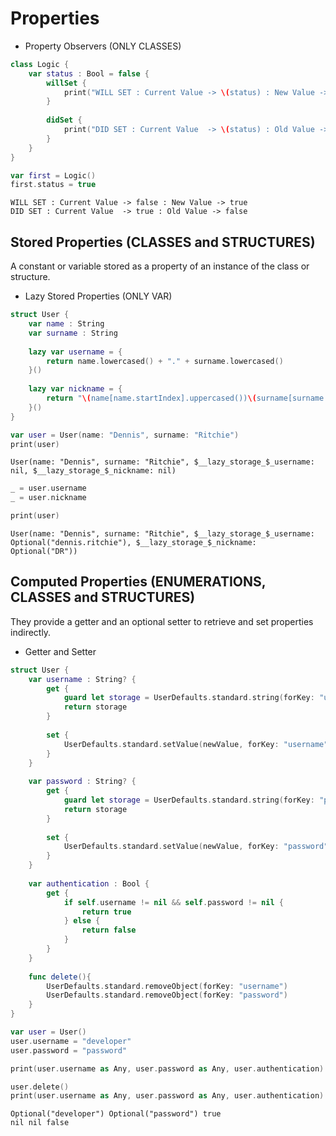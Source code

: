 # Properties

- Property Observers (ONLY CLASSES)
```swift
class Logic {
    var status : Bool = false {
        willSet {
            print("WILL SET : Current Value -> \(status) : New Value -> \(newValue)")
        }
        
        didSet {
            print("DID SET : Current Value  -> \(status) : Old Value -> \(oldValue)")
        }
    }
}

var first = Logic()
first.status = true
```

```
WILL SET : Current Value -> false : New Value -> true
DID SET : Current Value  -> true : Old Value -> false
```

## Stored Properties (CLASSES and STRUCTURES)
A constant or variable stored as a property of an instance of the class or structure.

- Lazy Stored Properties (ONLY VAR)
```swift
struct User {
    var name : String
    var surname : String
    
    lazy var username = {
        return name.lowercased() + "." + surname.lowercased()
    }()
    
    lazy var nickname = {
        return "\(name[name.startIndex].uppercased())\(surname[surname.startIndex].uppercased())"
    }()
}
```
```swift
var user = User(name: "Dennis", surname: "Ritchie")
print(user)
```
```
User(name: "Dennis", surname: "Ritchie", $__lazy_storage_$_username: nil, $__lazy_storage_$_nickname: nil)
```
```swift
_ = user.username
_ = user.nickname

print(user)
```
```
User(name: "Dennis", surname: "Ritchie", $__lazy_storage_$_username: Optional("dennis.ritchie"), $__lazy_storage_$_nickname: Optional("DR"))
```

## Computed Properties (ENUMERATIONS, CLASSES and STRUCTURES)
They provide a getter and an optional setter to retrieve and set properties indirectly.

- Getter and Setter
```swift
struct User {
    var username : String? {
        get {
            guard let storage = UserDefaults.standard.string(forKey: "username") else { return nil }
            return storage
        }
        
        set {
            UserDefaults.standard.setValue(newValue, forKey: "username")
        }
    }
    
    var password : String? {
        get {
            guard let storage = UserDefaults.standard.string(forKey: "password") else { return nil }
            return storage
        }
        
        set {
            UserDefaults.standard.setValue(newValue, forKey: "password")
        }
    }
    
    var authentication : Bool {
        get {
            if self.username != nil && self.password != nil {
                return true
            } else {
                return false
            }
        }
    }
    
    func delete(){
        UserDefaults.standard.removeObject(forKey: "username")
        UserDefaults.standard.removeObject(forKey: "password")
    }
}

var user = User()
user.username = "developer"
user.password = "password"

print(user.username as Any, user.password as Any, user.authentication)

user.delete()
print(user.username as Any, user.password as Any, user.authentication)
```
```
Optional("developer") Optional("password") true
nil nil false
```

